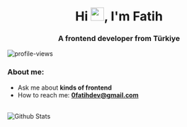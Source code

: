<h1 align="center">Hi <img src="https://raw.githubusercontent.com/MartinHeinz/MartinHeinz/master/wave.gif" width="30px">, I'm Fatih</h1>

<h3 align="center">A frontend developer from Türkiye</h3>

<img src="https://komarev.com/ghpvc/?username=0fatihyildiz&style=for-the-badge" alt="profile-views" />

<h3 align="left">About me:</h3>

- Ask me about **kinds of frontend**
- How to reach me: **0fatihdev@gmail.com**

<br />

<img alt="Github Stats" src="https://github-readme-stats.vercel.app/api/?username=0fatihyildiz&show_icons=true&title_color=fff&icon_color=79ff97&text_color=9f9f9f&bg_color=151515&hide=contribs,commits" />
